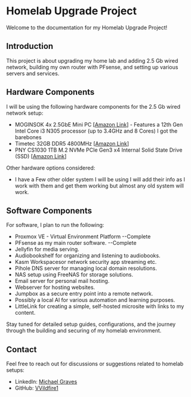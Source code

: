 # Homelab Upgrade Project

Welcome to the documentation for my Homelab Upgrade Project!

## Introduction

This project is about upgrading my home lab and adding 2.5 Gb wired network, building my own router with PFsense, and setting up various servers and services.

## Hardware Components

I will be using the following hardware components for the 2.5 Gb wired network setup:

- MOGINSOK 4x 2.5GbE Mini PC [[Amazon Link](https://amzn.to/4aKXqXf)] - Features a 12th Gen Intel Core i3 N305 processor (up to 3.4GHz and 8 Cores) I got the barebones
- Timetec 32GB DDR5 4800MHz [[Amazon Link](https://amzn.to/48tV9y7)] 
- PNY CS1030 1TB M.2 NVMe PCIe Gen3 x4 Internal Solid State Drive (SSD) [[Amazon Link](https://amzn.to/3HeBu9C)]

Other hardware options considered:

- I have a Few other older system I will be using I will add their info as I work with them and get them working but almost any old system will work.

## Software Components

For software, I plan to run the following:

- Proxmox VE - Virtual Environment Platform    --Complete
- PFsense as my main router software. --Complete
- Jellyfin for media serving.
- Audiobookshelf for organizing and listening to audiobooks.
- Kasm Workspacesor network security app streaming etc.
- Pihole DNS server for managing local domain resolutions.
- NAS setup using FreeNAS for storage solutions.
- Email server for personal mail hosting.
- Webserver for hosting websites.
- Jumpbox as a secure entry point into a remote network.
- Possibly a local AI for various automation and learning purposes.
- LittleLink for creating a simple, self-hosted microsite with links to my content.

Stay tuned for detailed setup guides, configurations, and the journey through the building and securing of my homelab environment.

## Contact

Feel free to reach out for discussions or suggestions related to homelab setups:

- LinkedIn: [Michael Graves](www.linkedin.com/in/1-michael-graves)
- GitHub: [VVildfire1](https://github.com/VVildfire1)
